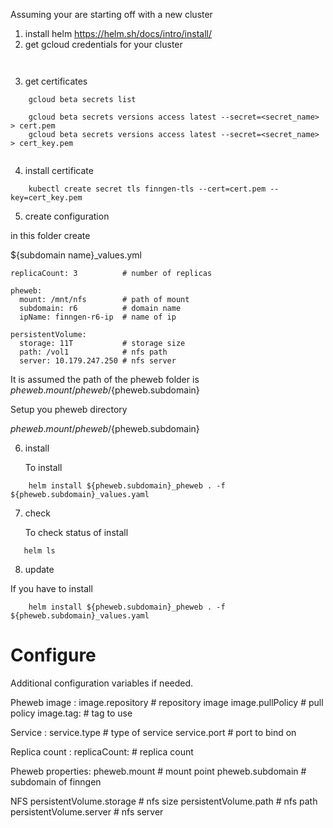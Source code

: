 Assuming your are starting off with a new cluster
1. install helm
   https://helm.sh/docs/intro/install/
2. get gcloud credentials for your cluster

```
	
```

3. get certificates

```
	gcloud beta secrets list
	
	gcloud beta secrets versions access latest --secret=<secret_name> > cert.pem
	gcloud beta secrets versions access latest --secret=<secret_name> > cert_key.pem
	
```

4. install certificate

```
	kubectl create secret tls finngen-tls --cert=cert.pem --key=cert_key.pem
```

5. create configuration


in this folder create

${subdomain name}_values.yml

```
replicaCount: 3          # number of replicas

pheweb:
  mount: /mnt/nfs        # path of mount
  subdomain: r6          # domain name
  ipName: finngen-r6-ip  # name of ip
  
persistentVolume:
  storage: 11T           # storage size
  path: /vol1            # nfs path
  server: 10.179.247.250 # nfs server
```

It is assumed the path of the pheweb folder 
is ${pheweb.mount}/pheweb/${pheweb.subdomain}

Setup you pheweb directory

${pheweb.mount}/pheweb/${pheweb.subdomain}

6. install

   To install

```
	helm install ${pheweb.subdomain}_pheweb . -f ${pheweb.subdomain}_values.yaml
```
7. check

   To check status of install

```
   helm ls
```


8. update

If you have to install

```
	helm install ${pheweb.subdomain}_pheweb . -f ${pheweb.subdomain}_values.yaml
```


# Configure 

Additional configuration variables
if needed.

Pheweb image :
image.repository # repository image
image.pullPolicy # pull policy
image.tag:       # tag to use

Service :
service.type     # type of service
service.port     # port to bind on

Replica count :
replicaCount:    # replica count

Pheweb properties:
pheweb.mount     # mount point 
pheweb.subdomain # subdomain of finngen

NFS
persistentVolume.storage # nfs size
persistentVolume.path    # nfs path
persistentVolume.server  # nfs server


